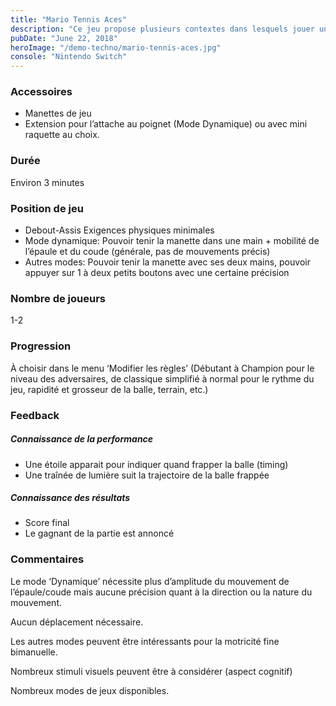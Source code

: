 ```yaml
---
title: "Mario Tennis Aces"
description: "Ce jeu propose plusieurs contextes dans lesquels jouer un match de tennis (différents choix de conditions, de personnages, etc.)"
pubDate: "June 22, 2018"
heroImage: "/demo-techno/mario-tennis-aces.jpg"
console: "Nintendo Switch"
---
```


### Accessoires

- Manettes de jeu
- Extension pour l’attache au poignet (Mode Dynamique) ou avec mini raquette au choix.

### Durée

Environ 3 minutes

### Position de jeu

- Debout-Assis Exigences physiques minimales
- Mode dynamique: Pouvoir tenir la manette dans une main + mobilité de l’épaule et du coude (générale, pas de mouvements précis)
- Autres modes: Pouvoir tenir la manette avec ses deux mains, pouvoir appuyer sur 1 à deux petits boutons avec une certaine précision

### Nombre de joueurs

1-2

### Progression

À choisir dans le menu ‘Modifier les règles’ (Débutant à Champion pour le niveau des adversaires, de classique simplifié à normal pour le rythme du jeu, rapidité et grosseur de la balle, terrain, etc.)

### Feedback

##### Connaissance de la performance

- Une étoile apparait pour indiquer quand frapper la balle (timing)
- Une traînée de lumière suit la trajectoire de la balle frappée

##### Connaissance des résultats

- Score final
- Le gagnant de la partie est annoncé

### Commentaires

Le mode ‘Dynamique’ nécessite plus d’amplitude du
mouvement de l’épaule/coude mais aucune précision quant à la direction ou la nature du mouvement.

Aucun déplacement nécessaire.

Les autres modes peuvent être intéressants pour la motricité fine bimanuelle.

Nombreux stimuli visuels peuvent être à considérer (aspect cognitif)

Nombreux modes de jeux disponibles.
